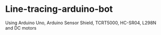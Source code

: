 # Line-tracing-arduino-bot
Using Arduino Uno, Arduino Sensor Shield, TCRT5000, HC-SR04, L298N and DC motors
